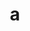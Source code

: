 ---
layout: cake
title:  a
type: cake
bannerimg: /banners/cakebanner
comic: cake_46.png
name: Alice
hovertext: heh heh
next: 47
prev: 45
---